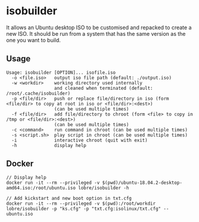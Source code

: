 # isobuilder

It allows an Ubuntu desktop ISO to be customised and repacked to create a new ISO.
It should be run from a system that has the same version as the one you want to build.

## Usage

    Usage: isobuilder [OPTION]... isofile.iso
      -o <file.iso>   output iso file path (default: ./output.iso)
      -w <workdir>    working directory used internally
                      and cleaned when terminated (default: /root/.cache/isobuilder)
      -p <file/dir>   push or replace file/directory in iso (form <file/dir> to copy at root in iso or <file/dir>:<dest>)
                      (can be used multiple times)
      -f <file/dir>   add file/directory to chroot (form <file> to copy in /tmp or <file/dir>:<dest>)
                      (can be used multiple times)
      -c <command>    run command in chroot (can be used multiple times)
      -s <script.sh>  play script in chroot (can be used multiple times)
      -i              interactive chroot (quit with exit)
      -h              display help

## Docker

    // Display help
    docker run -it --rm --privileged -v $(pwd)/ubuntu-18.04.2-desktop-amd64.iso:/root/ubuntu.iso lobre/isobuilder -h

    // Add kickstart and new boot option in txt.cfg
    docker run -it --rm --privileged -v $(pwd):/root/workdir lobre/isobuilder -p "ks.cfg" -p "txt.cfg:isolinux/txt.cfg" -- ubuntu.iso
